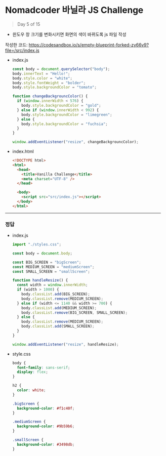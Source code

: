 # Nomadcoder 바닐라 JS Challenge

> Day 5 of 15



* 윈도우 창 크기를 변화시키면 화면의 색이 바뀌도록 js 파일 작성

작성한 코드: https://codesandbox.io/s/empty-blueprint-forked-zy66v9?file=/src/index.js



* index.js

  ```js
  const body = document.querySelector("body");
  body.innerText = "Hello!";
  body.style.color = "white";
  body.style.fontWeight = "bolder";
  body.style.backgroundColor = "tomato";
  
  function changeBackgrouncColor() {
    if (window.innerWidth < 576) {
      body.style.backgroundColor = "gold";
    } else if (window.innerWidth < 992) {
      body.style.backgroundColor = "limegreen";
    } else {
      body.style.backgroundColor = "fuchsia";
    }
  }
  
  window.addEventListener("resize", changeBackgrouncColor);
  ```

* index.html

  ```html
  <!DOCTYPE html>
  <html>
    <head>
      <title>Vanilla Challenge</title>
      <meta charset="UTF-8" />
    </head>
  
    <body>
      <script src="src/index.js"></script>
    </body>
  </html>
  ```

  



***

### 정답

* index.js

  ```js
  import "./styles.css";
  
  const body = document.body;
  
  const BIG_SCREEN = "bigScreen";
  const MEDIUM_SCREEN = "mediumScreen";
  const SMALL_SCREEN = "smallScreen";
  
  function handleResize() {
    const width = window.innerWidth;
    if (width > 1000) {
      body.classList.add(BIG_SCREEN);
      body.classList.remove(MEDIUM_SCREEN);
    } else if (width <= 1140 && width >= 700) {
      body.classList.add(MEDIUM_SCREEN);
      body.classList.remove(BIG_SCREEN, SMALL_SCREEN);
    } else {
      body.classList.remove(MEDIUM_SCREEN);
      body.classList.add(SMALL_SCREEN);
    }
  }
  
  window.addEventListener("resize", handleResize);
  ```

* style.css

  ```css
  body {
    font-family: sans-serif;
    display: flex;
  }
  
  h2 {
    color: white;
  }
  
  .bigScreen {
    background-color: #f1c40f;
  }
  
  .mediumScreen {
    background-color: #9b59b6;
  }
  
  .smallScreen {
    background-color: #3498db;
  }
  ```

  